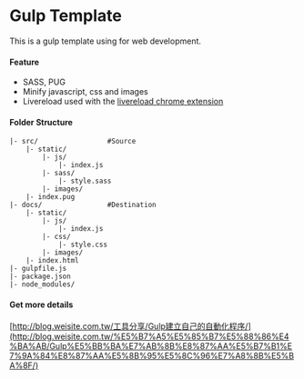 Gulp Template
===

This is a gulp template using for web development.

#### Feature

 - SASS, PUG
 - Minify javascript, css and images
 - Livereload used with the [livereload chrome extension](https://chrome.google.com/webstore/detail/livereload/jnihajbhpnppcggbcgedagnkighmdlei)

#### Folder Structure
```
|- src/                 #Source
    |- static/
        |- js/
            |- index.js
        |- sass/
            |- style.sass
        |- images/
    |- index.pug
|- docs/                #Destination
    |- static/
        |- js/
            |- index.js
        |- css/
            |- style.css
        |- images/
    |- index.html
|- gulpfile.js
|- package.json
|- node_modules/
```

#### Get more details

[http://blog.weisite.com.tw/工具分享/Gulp建立自己的自動化程序/](http://blog.weisite.com.tw/%E5%B7%A5%E5%85%B7%E5%88%86%E4%BA%AB/Gulp%E5%BB%BA%E7%AB%8B%E8%87%AA%E5%B7%B1%E7%9A%84%E8%87%AA%E5%8B%95%E5%8C%96%E7%A8%8B%E5%BA%8F/)